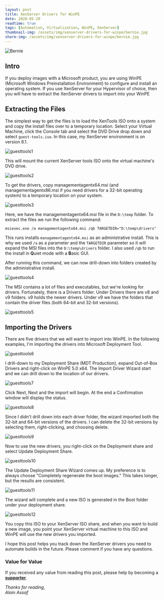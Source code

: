 ```yaml
---
layout: post
title: XenServer Drivers for WinPE
date: 2020-05-20
readtime: true
tags: [Automation, Virtualization, WinPE, XenServer]
thumbnail-img: /assets/img/xenserver-drivers-for-winpe/bernie.jpg
share-img: /assets/img/xenserver-drivers-for-winpe/bernie.jpg
---
```

![Bernie](/assets/img/xenserver-drivers-for-winpe/bernie.jpg)

<!-- wp:heading -->
<h2>Intro</h2>
<!-- /wp:heading -->

<!-- wp:paragraph -->
<p>If you deploy images with a Microsoft product, you are using WinPE (Microsoft Windows Preinstallation Environment) to configure and install an operating system. If you use XenServer for your Hypervisor of choice, then you will have to extract the XenServer drivers to import into your WinPE </p>
<!-- /wp:paragraph -->

<!-- wp:heading -->
<h2>Extracting the Files</h2>
<!-- /wp:heading -->

<!-- wp:paragraph -->
<p>The simplest way to get the files is to load the XenTools ISO onto a system and copy the install files over to a temporary location. Select your Virtual Machine, click the Console tab and select the DVD Drive drop down and select <code>guest-tools.iso</code>. In this case, my XenServer environment is on version 8.1.</p>
<!-- /wp:paragraph -->

![guesttools1](/assets/img/xenserver-drivers-for-winpe/guesttools.png)

<!-- wp:paragraph -->
<p>This will mount the current XenServer tools ISO onto the virtual machine's DVD drive.</p>
<!-- /wp:paragraph -->

![guesttools2](/assets/img/xenserver-drivers-for-winpe/guesttools2.png)

<!-- wp:paragraph -->
<p>To get the drivers, copy managementagentx64.msi (and managementagentx86.msi if you need drivers for a 32-bit operating system) to a temporary location on your system.</p>
<!-- /wp:paragraph -->

![guesttools3](/assets/img/xenserver-drivers-for-winpe/guesttools3.png)

<!-- wp:paragraph -->
<p>Here, we have the managementagentx64.msi file in the <code>D:\temp</code> folder. To extract the files we run the following command:</p>
<!-- /wp:paragraph -->

<!-- wp:paragraph -->
<p><code>msiexec.exe /a managementagentx64.msi /qb TARGETDIR="D:\temp\drivers"</code></p>
<!-- /wp:paragraph -->

<!-- wp:paragraph -->
<p>This runs installs <code>managementagentx64.msi</code> as an administrative install. This is why we used <code>/a</code> as a parameter and the <code>TARGETDIR</code> parameter so it will expand the MSI files into the <code>D:\temp\drivers</code> folder. I also used <code>/qb</code> to run the install in <strong>Q</strong>uiet mode with a <strong>B</strong>asic GUI. </p>
<!-- /wp:paragraph -->

<!-- wp:paragraph -->
<p>After running this command, we can now drill-down into folders created by the administrative install.</p>
<!-- /wp:paragraph -->

![guesttools4](/assets/img/xenserver-drivers-for-winpe/guesttools4.png)

<!-- wp:paragraph -->
<p>The MSI contains a lot of files and executables, but we're looking for drivers. Fortunately, there is a Drivers folder. Under Drivers there are v8 and v9 folders. v9 holds the newer drivers. Under v9 we have the folders that contain the driver files (both 64-bit and 32-bit versions).</p>
<!-- /wp:paragraph -->

![guesttools5](/assets/img/xenserver-drivers-for-winpe/guesttools5.png)

<!-- wp:heading -->
<h2>Importing the Drivers</h2>
<!-- /wp:heading -->

<!-- wp:paragraph -->
<p>There are five drivers that we will want to import into WinPE. In the following examples, I'm importing the drivers into Microsoft Deployment Tool.</p>
<!-- /wp:paragraph -->

![guesttools6](/assets/img/xenserver-drivers-for-winpe/guesttools6.png)

<!-- wp:paragraph -->
<p>I drill-down to my Deployment Share (MDT Production), expand Out-of-Box Drivers and right-click on WinPE 5.0 x64. The Import Driver Wizard start and we can drill down to the location of our drivers.</p>
<!-- /wp:paragraph -->

![guesttools7](/assets/img/xenserver-drivers-for-winpe/guesttools7.png)

<!-- wp:paragraph -->
<p>Click Next, Next and the import will begin. At the end a Confirmation window will display the status.</p>
<!-- /wp:paragraph -->

![guesttools8](/assets/img/xenserver-drivers-for-winpe/guesttools8.png)

<!-- wp:paragraph -->
<p>Since I didn't drill down into each driver folder, the wizard imported both the 32-bit and 64-bit versions of the drivers. I can delete the 32-bit versions by selecting them, right-clicking, and choosing delete.</p>
<!-- /wp:paragraph -->

![guesttools9](/assets/img/xenserver-drivers-for-winpe/guesttools9.png)

<!-- wp:paragraph -->
<p>Now to use the new drivers, you right-click on the Deployment share and select Update Deployment Share.</p>
<!-- /wp:paragraph -->

![guesttools10](/assets/img/xenserver-drivers-for-winpe/guesttools10.png)

<!-- wp:paragraph -->
<p>The Update Deployment Share Wizard comes up. My preference is to always choose "Completely regenerate the boot images." This takes longer, but the results are consistent.</p>
<!-- /wp:paragraph -->

![guesttools11](/assets/img/xenserver-drivers-for-winpe/guesttools11.png)

<!-- wp:paragraph -->
<p>The wizard will complete and a new ISO is generated in the Boot folder under your deployment share.</p>
<!-- /wp:paragraph -->

![guesttools12](/assets/img/xenserver-drivers-for-winpe/guesttools12.png)

<!-- wp:paragraph -->
<p>You copy this ISO to your XenServer ISO share, and when you want to build a new image, you point your XenServer virtual machine to this ISO and WinPE will use the new drivers you imported. </p>
<!-- /wp:paragraph -->

<!-- wp:paragraph -->
<p>I hope this post helps you track down the XenServer drivers you need to automate builds in the future. Please comment if you have any questions.</p>
<!-- /wp:paragraph -->

### Value for Value
If you received any value from reading this post, please help by becoming a [**supporter**](https://www.paypal.com/donate?hosted_button_id=73HNLGA2SGLLU).

<!-- wp:paragraph -->
<p><em>Thanks for reading,<br />Alain Assaf</em></p>
<!-- /wp:paragraph -->
